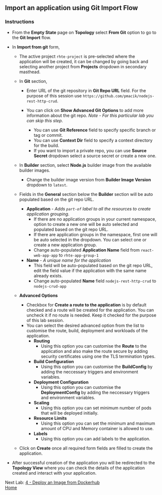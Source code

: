 ## Import an application using Git Import Flow

### Instructions

- From the **Empty State** page on **Topology** select **From Git** option to go to the **Git Import** flow.

- In **Import from git** form,
  - The active project `rhte-project` is pre-selected where the application will be created, it can be changed by going back and selecting another project from **Projects** dropdown in secondary masthead.
  
  - In **Git** section,
    - Enter URL of the git repository in **Git Repo URL** field. For the purpose of this session use `https://github.com/pmacik/nodejs-rest-http-crud`.
    
    - You can click on **Show Advanced Git Options** to add more information about the git repo. *Note - For this particular lab you can skip this step*.
      - You can use **Git Reference** field to specify specific branch or tag or commit.
      - You can use **Context Dir** field to specify a context directory for the build.
      - If you want to import a private repo, you can use **Source Secret** dropdown select a source secret or create a new one.
  
  - In **Builder** section, select **Node.js** builder image from the available builder images.
    - Change the builder image version from **Builder Image Version** dropdown to `latest`.

  - Fields in the **General** section below the **Builder** section will be auto populated based on the git repo URL.
    - **Application** - *Adds `part-of` label to all the resources to create application grouping*.
      - If there are no application groups in your current namespace, option to create a new one will be auto selected and populated based on the git repo URL.
      - If there are application groups in the namespace, first one will be auto selected in the dropdown. You can select one or create a new application group.
      - Change auto-populated **Application Name** field from `react-web-app-app` to `rhte-app-group-1`
    - **Name** - *A unique name for the application*
      - This field will be auto-populated based on the git repo URL, edit the field value if the application with the same name already exists.
      - Change auto-populated **Name** field `nodejs-rest-http-crud` to `nodejs-crud-app`

  - **Advanced Options** 
    - Checkbox for **Create a route to the application** is by default checked and a route will be created for the application. You can uncheck it if no route is needed. Keep it checked for the purpose of this lab session.
    - You can select the desired advanced option from the list to customise the route, build, deployment and workloads of the application.
       - **Routing** 
         - Using this option you can customise the **Route** to the application and also make the route secure by adding security certificates using one the TLS termination types.
       - **Build Configuration**
         - Using this option you can customise the **BuildConfig** by adding the neccessary triggers and environment variables.
       - **Deployment Configuration**
         - Using this option you can customise the **DeploymentConfig** by adding the neccessary triggers and environment variables.
       - **Scaling**
         - Using this option you can set minimum number of pods that will be deployed initially.
       - **Resource Limits**
         - Using this option you can set the minimum and maximum amount of CPU and Memory container is allowed to use.
       - **Labels**
         - Using this option you can add labels to the application.

  - Click on **Create** once all required form fields are filled to create the application.

- After successful creation of the application you will be redirected to the **Topology View** where you can check the details of the application created and interact with your application.



Next Lab: [4 - Deploy an Image from Dockerhub](./deploy-image.md)<br>
[Home](./README.md)
